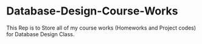 # Database-Design-Course-Works

This Rep is to Store all of my course works (Homeworks and Project codes) for Database Design Class.
